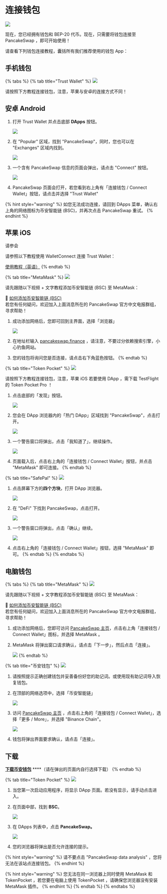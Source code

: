 # 连接钱包

![](https://gblobscdn.gitbook.com/assets%2F-MHREX7DHcljbY5IkjgJ%2F-MbGTDNZ6xd3_Q-qSEP5%2F-MbJq3Dbj4RfmZnUl8jY%2Fdocs%20masthead%20%2811%29.png?alt=media&token=6f27f693-700e-48a5-bf90-6fe6bb1e5b7a)

现在，您已经拥有钱包和 BEP-20 代币。现在，只需要将钱包连接至 PancakeSwap ，即可开始使用！

请查看下列钱包连接教程，囊括所有我们推荐使用的钱包 App：

## 手机钱包 <a id="smartphone-mobile"></a>

{% tabs %}
{% tab title="Trust Wallet" %}
![](https://gblobscdn.gitbook.com/assets%2F-MHREX7DHcljbY5IkjgJ%2F-Maajz3RNBhCbi_iel09%2F-MaaqWJXQio1awWtJiub%2Fimage.png?alt=media&token=63e7a2d9-8a05-49ac-b3dd-063f87f3a8b6)

请按照下方教程连接钱包，注意，苹果与安卓的连接方式不同！

## 安卓 Android

1. 打开 Trust Wallet 并点击底部 **DApps** 按钮。

   ![](../.gitbook/assets/mbp3-2021.08.16-121140pm-cleanshot_cleanshot.png)

2. 在 "Popular" 区域，找到 "PancakeSwap"，同时，您也可以在 "Exchanges" 区域内找到。

   ![](../.gitbook/assets/mbp3-2021.08.16-121222pm-cleanshot_cleanshot.png)

3. 一个含有 PancakeSwap 信息的页面会弹出，请点击 "Connect" 按钮。

   ![](../.gitbook/assets/mbp3-2021.08.16-121340pm-cleanshot_cleanshot.png)

4. PancakeSwap 页面会打开，若您看到右上角有「连接钱包 / Connect Wallet」按钮，请点击并选择 "Trust Wallet"

{% hint style="warning" %}
如您无法成功连接，请回到 DApps 菜单，确认右上角的网络图标为币安智能链 \(BSC\)，并再次点击 PancakeSwap 重试。
{% endhint %}

## 苹果 iOS

请参会

请参照以下教程使用 WalletConnect 连接 Trust Wallet：

[使用教程（英语）](https://community.trustwallet.com/t/using-walletconnect-to-access-pancakeswap/212307)
{% endtab %}

{% tab title="MetaMask" %}
![](https://gblobscdn.gitbook.com/assets%2F-MHREX7DHcljbY5IkjgJ%2F-MaWbwvtRDRxirgNEPwC%2F-MaXDK47yFhEeM1ypg2f%2Fimage.png?alt=media&token=0fd62a2b-6dec-4bac-ba84-ed3eaca63d08)

请先跟随以下视频 + 文字教程添加币安智能链 \(BSC\) 至 MetaMask：

🎥 [如何添加币安智能链 \(BSC\)](https://t.me/PancakeSwap_CN/143416)  
若您有任何疑问，欢迎加入上面消息所在的 PancakeSwap 官方中文电报群组，寻求帮助！  


1. 成功添加网络后，您即可回到主界面，选择「浏览器」

   ![](../.gitbook/assets/mbp3-2021.08.16-122242pm-cleanshot_cleanshot.png)

2. 在地址栏输入 [pancakeswap.finance](https://pancakeswap.finance) ，请注意，不要过分依赖搜索引擎，小心钓鱼网站。
3. 您的钱包将询问您是否连接，请点击右下角蓝色按钮。
{% endtab %}

{% tab title="Token Pocket" %}
![](https://gblobscdn.gitbook.com/assets%2F-MHREX7DHcljbY5IkjgJ%2Fsync%2Fb9951be50d03d9ac5a49667dfa033fb55635011f.png?alt=media)

请按照下方教程连接钱包，注意，苹果 iOS 若要使用 DApp ，需下载 TestFlight 的 Token Pocket Pro ！

1. 点击底部的「发现」按钮。

   ![](../.gitbook/assets/mbp3-2021.08.16-124330pm-cleanshot_cleanshot.png)

2. 您会在 DApp 浏览器内的「热门 DApp」区域找到 "PancakeSwap"，点击打开。

   ![](../.gitbook/assets/mbp3-2021.08.16-124527pm-cleanshot_cleanshot.png)

3. 一个警告窗口将弹出，点击「我知道了」，继续操作。

   ![](../.gitbook/assets/mbp3-2021.08.16-124631pm-cleanshot_cleanshot.png)

4. 页面载入后，点击右上角的「连接钱包 / Connect Wallet」按钮，并点击 "MetaMask" 即可连接。
{% endtab %}

{% tab title="SafePal" %}
![](https://gblobscdn.gitbook.com/assets%2F-MHREX7DHcljbY5IkjgJ%2F-Maajz3RNBhCbi_iel09%2F-MaaqhTbKsOcMi5lbmNT%2Fimage.png?alt=media&token=94b6b052-c950-4568-8fd6-ae3da395e1ab)

1. 点击屏幕下方的**四个方块**，打开 DApp 浏览器。

   ![](../.gitbook/assets/mbp3-2021.08.16-125215pm-cleanshot_cleanshot.png)

2. 在 "DeFi" 下找到 PancakeSwap，点击打开。

   ![](../.gitbook/assets/image%20%2821%29.png)

3. 一个警告窗口将弹出，点击「确认」继续。

   ![](../.gitbook/assets/mbp3-2021.08.16-125400pm-cleanshot_cleanshot.png)

4. 点击右上角的「连接钱包 / Connect Wallet」按钮，选择 "MetaMask" 即可。
{% endtab %}
{% endtabs %}

## **电脑钱包**

{% tabs %}
{% tab title="MetaMask" %}
![](https://gblobscdn.gitbook.com/assets%2F-MHREX7DHcljbY5IkjgJ%2Fsync%2F1be522018fd3464faa261684c1fecb910630f2a0.png?alt=media)

请先跟随以下视频 + 文字教程添加币安智能链 \(BSC\) 至 MetaMask：

🎥 [如何添加币安智能链 \(BSC\)](https://t.me/PancakeSwap_CN/143416)  
若您有任何疑问，欢迎加入上面消息所在的 PancakeSwap 官方中文电报群组，寻求帮助！

1. 成功添加网络后，您即可访问 [PancakeSwap 主页](https://pancakeswap.finance/)，点击右上角「连接钱包 / Connect Wallet」图标，并选择 MetaMask 。
2. MetaMask 将弹出窗口请求确认，请点击「下一步」，然后点击「连接」。

   ![](../.gitbook/assets/mbp3-2021.08.16-092305pm-chromium_metamask-notification.png)
{% endtab %}

{% tab title="币安钱包" %}
![](https://gblobscdn.gitbook.com/assets%2F-MHREX7DHcljbY5IkjgJ%2F-Maajz3RNBhCbi_iel09%2F-MaarA5-6dcy2iDE5Iwx%2Fimage.png?alt=media&token=15746c07-8908-49db-85ff-b17dcf3ad39c)

1. 请按照提示正确创建钱包并妥善备份好您的助记词。或使用现有助记词导入恢复钱包。
2. 在顶部的网络选项中，选择「币安智能链」

   ![](../.gitbook/assets/mbp3-2021.08.16-093043pm-chromium_.png)

3. 访问 [PancakeSwap 主页](https://pancakeswap.finance/) ，点击右上角的「连接钱包 / Connect Wallet」，选择「更多 / More」，并选择 "Binance Chain"。

   ![](../.gitbook/assets/mbp32021.08.16093605pmchromium-shou-cang-pin-pancakeswap-22.285.png)

4. 钱包将弹出界面要求确认，请点击「连接」。

## 下载

[**下载币安钱包**](https://www.binance.org/en) ****（请在弹出的页面内自行选择下载）
{% endtab %}

{% tab title="Token Pocket" %}
![](https://gblobscdn.gitbook.com/assets%2F-MHREX7DHcljbY5IkjgJ%2Fsync%2Fb9951be50d03d9ac5a49667dfa033fb55635011f.png?alt=media)

1. 当您第一次启动应用程序，将显示 DApp 页面。若没有显示，请手动点击进入。
2. 在页面中部，找到 **BSC**。

   ![](../.gitbook/assets/image%20%2847%29.png)

3. 在 DApps 列表中，点击 **PancakeSwap。**

   ![](../.gitbook/assets/image%20%28111%29.png)

4. 您的浏览器将弹出是否允许连接的提示。

{% hint style="warning" %}
请不要点击 "PancakeSwap data analysis" ，您将无法在该站点连接钱包。
{% endhint %}

{% hint style="warning" %}
您无法在同一浏览器上同时使用 MetaMask 和 TokenPocket ，若您要在电脑上使用 TokenPocket ，请确保您浏览器没有安装 MetaMask 插件。
{% endhint %}
{% endtab %}
{% endtabs %}

